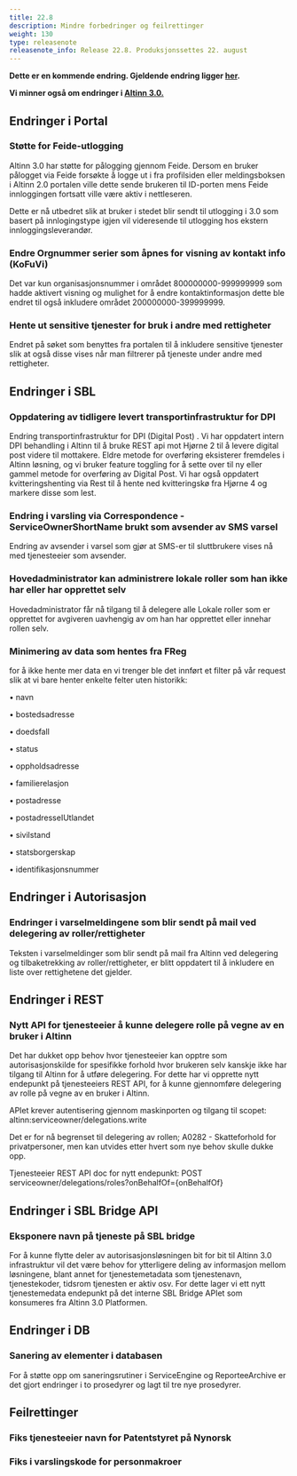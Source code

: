 ```yaml
---
title: 22.8
description: Mindre forbedringer og feilrettinger
weight: 130
type: releasenote
releasenote_info: Release 22.8. Produksjonssettes 22. august
---
```

**Dette er en kommende endring. Gjeldende endring ligger [her](../22-7).**

**Vi minner også om endringer i [Altinn 3.0.](https://github.com/Altinn/altinn-studio/releases)**

## Endringer i Portal

### Støtte for Feide-utlogging

Altinn 3.0 har støtte for pålogging gjennom Feide. Dersom en bruker pålogget via Feide forsøkte å logge ut i fra profilsiden eller meldingsboksen i Altinn 2.0 portalen ville dette sende brukeren til ID-porten mens Feide innloggingen fortsatt ville være aktiv i nettleseren.

Dette er nå utbedret slik at bruker i stedet blir sendt til utlogging i 3.0 som basert på innlogingstype igjen vil videresende til utlogging hos ekstern innloggingsleverandør.

### Endre Orgnummer serier som åpnes for visning av kontakt info (KoFuVi)

Det var kun organisasjonsnummer i området 800000000-999999999 som hadde aktivert visning og mulighet for å endre kontaktinformasjon dette ble endret til også inkludere området 200000000-399999999.

### Hente ut sensitive tjenester for bruk i andre med rettigheter

Endret på søket som benyttes fra portalen til å inkludere sensitive tjenester slik at også disse vises når man filtrerer på tjeneste under andre med rettigheter.

## Endringer i SBL

### Oppdatering av tidligere levert transportinfrastruktur for DPI

Endring transportinfrastruktur for DPI (Digital Post) . Vi har oppdatert intern DPI behandling i Altinn til å bruke REST api mot Hjørne 2 til å levere digital post videre til mottakere. Eldre metode for overføring eksisterer fremdeles i Altinn løsning, og vi bruker feature toggling for å sette over til ny eller gammel metode for overføring av Digital Post. 
Vi har også oppdatert kvitteringshenting via Rest til å hente ned kvitteringskø fra Hjørne 4 og markere disse som lest.

### Endring i varsling via Correspondence - ServiceOwnerShortName brukt som avsender av SMS varsel

Endring av avsender i varsel som gjør at SMS-er til sluttbrukere vises nå med tjenesteeier som avsender.

### Hovedadministrator kan administrere lokale roller som han ikke har eller har opprettet selv

Hovedadministrator får nå tilgang til å delegere alle Lokale roller som er opprettet for avgiveren uavhengig av om han har opprettet eller innehar rollen selv.

### Minimering av data som hentes fra FReg

for å ikke hente mer data en vi trenger ble det innført et filter på vår request slik at vi bare henter enkelte felter uten historikk:

•	navn

•	bostedsadresse

•	doedsfall

•	status

•	oppholdsadresse

•	familierelasjon

•	postadresse

•	postadresseIUtlandet

•	sivilstand

•	statsborgerskap

•	identifikasjonsnummer

## Endringer i Autorisasjon

### Endringer i varselmeldingene som blir sendt på mail ved delegering av roller/rettigheter

Teksten i varselmeldinger som blir sendt på mail fra Altinn ved delegering og tilbaketrekking av roller/rettigheter, er blitt oppdatert til å inkludere en liste over rettighetene det gjelder.

## Endringer i REST

### Nytt API for tjenesteeier å kunne delegere rolle på vegne av en bruker i Altinn

Det har dukket opp behov hvor tjenesteeier kan opptre som autorisasjonskilde for spesifikke forhold hvor brukeren selv kanskje ikke har tilgang til Altinn for å utføre delegering. For dette har vi opprette nytt endepunkt på tjenesteeiers REST API, for å kunne gjennomføre delegering av rolle på vegne av en bruker i Altinn.

APIet krever autentisering gjennom maskinporten og tilgang til scopet: altinn:serviceowner/delegations.write

Det er for nå begrenset til delegering av rollen; A0282 - Skatteforhold for privatpersoner, men kan utvides etter hvert som nye behov skulle dukke opp.

Tjenesteeier REST API doc for nytt endepunkt:
POST serviceowner/delegations/roles?onBehalfOf={onBehalfOf}

## Endringer i SBL Bridge API

### Eksponere navn på tjeneste på SBL bridge

For å kunne flytte deler av autorisasjonsløsningen bit for bit til Altinn 3.0 infrastruktur vil det være behov for ytterligere deling av informasjon mellom løsningene, blant annet for tjenestemetadata som tjenestenavn, tjenestekoder, tidsrom tjenesten er aktiv osv.
For dette lager vi ett nytt tjenestemedata endepunkt på det interne SBL Bridge APIet som konsumeres fra Altinn 3.0 Platformen.

## Endringer i DB

### Sanering av elementer i databasen

For å støtte opp om saneringsrutiner i ServiceEngine og ReporteeArchive er det gjort endringer i to prosedyrer og lagt til tre nye prosedyrer.

## Feilrettinger

### Fiks tjenesteeier navn for Patentstyret på Nynorsk

### Fiks i varslingskode for personmakroer


